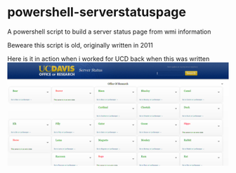 # powershell-serverstatuspage

A powershell script to build a server status page from wmi information

Beweare this script is old, originally written in 2011

Here is it in action when i worked for UCD back when this was written
![Alt text](/be6842df-d1c3-46e4-921a-e4513ad923c2.png "Screenshot")
